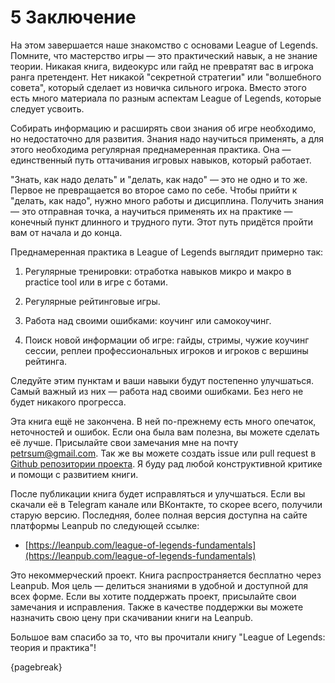 # 5 Заключение

На этом завершается наше знакомство с основами League of Legends. Помните, что мастерство игры — это практический навык, а не знание теории. Никакая книга, видеокурс или гайд не превратят вас в игрока ранга претендент. Нет никакой "секретной стратегии" или "волшебного совета", который сделает из новичка сильного игрока. Вместо этого есть много материала по разным аспектам League of Legends, которые следует усвоить.

Собирать информацию и расширять свои знания об игре необходимо, но недостаточно для развития. Знания надо научиться применять, а для этого необходима регулярная преднамеренная практика. Она — единственный путь оттачивания игровых навыков, который работает.

"Знать, как надо делать" и "делать, как надо" — это не одно и то же. Первое не превращается во второе само по себе. Чтобы прийти к "делать, как надо", нужно много работы и дисциплина. Получить знания — это отправная точка, а научиться применять их на практике — конечный пункт длинного и трудного пути. Этот путь придётся пройти вам от начала и до конца.

Преднамеренная практика в League of Legends выглядит примерно так:

1. Регулярные тренировки: отработка навыков микро и макро в practice tool или в игре с ботами.

2. Регулярные рейтинговые игры.

3. Работа над своими ошибками: коучинг или самокоучинг.

4. Поиск новой информации об игре: гайды, стримы, чужие коучинг сессии, реплеи профессиональных игроков и игроков с вершины рейтинга.

Следуйте этим пунктам и ваши навыки будут постепенно улучшаться. Самый важный из них — работа над своими ошибками. Без него не будет никакого прогресса.

Эта книга ещё не закончена. В ней по-прежнему есть много опечаток, неточностей и ошибок. Если она была вам полезна, вы можете сделать её лучше. Присылайте свои замечания мне на почту [petrsum@gmail.com](mailto:petrsum@gmail.com). Так же вы можете создать issue или pull request в [Github репозитории проекта](https://github.com/ellysh/league-of-legends-fundamentals). Я буду рад любой конструктивной критике и помощи с развитием книги.

После публикации книга будет исправляться и улучшаться. Если вы скачали её в Telegram канале или ВКонтакте, то скорее всего, получили старую версию. Последняя, более полная версия доступна на сайте платформы Leanpub по следующей ссылке:

* [https://leanpub.com/league-of-legends-fundamentals](https://leanpub.com/league-of-legends-fundamentals)

Это некоммерческий проект. Книга распространяется бесплатно через Leanpub. Моя цель — делиться знаниями в удобной и доступной для всех форме. Если вы хотите поддержать проект, присылайте свои замечания и исправления. Также в качестве поддержки вы можете назначить свою цену при скачивании книги на Leanpub.

Большое вам спасибо за то, что вы прочитали книгу "League of Legends: теория и практика"!

{pagebreak}